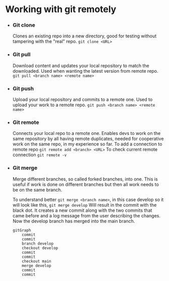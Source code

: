 # Working with git remotely

* ### Git clone
    Clones an existing repo into a new directory, good for testing without tampering with the "real" repo. ```git clone <URL>```

* ### Git pull
    Download content and updates your local repository to match the downloaded. Used when wanting the latest version from remote repo. ```git pull <branch name> <remote name>```

* ### Git push 
    Upload your local repository and commits to a remote one. Used to upload your work to a remote repo. ```git push <branch name> <remote name>```

* ### Git remote  
    Connects your local repo to a remote one. 
    Enables devs to work on the same repository by all having remote duplicates, needed for cooperative work on the same repo, in my experience so far. To add a connection to remote repo ```git remote add <branch> <URL>``` To check current remote connection ```git remote -v```

* ### Git merge
    Merge different branches, so called forked branches, into one. This is useful if work is done on different branches but then all work needs to be on the same branch. 
    
    To understand better ```git merge <branch name>```,  in this case develop so it will look like this, ```git merge develop```  Will result in the commit with the black dot. It creates a new commit along with the two commits that came before and a log message from the user describing the changes. Now the develop branch has merged into the main branch.

    ```mermaid
    gitGraph
        commit
        commit
        branch develop
        checkout develop
        commit
        commit
        checkout main
        merge develop
        commit
        commit
    ```